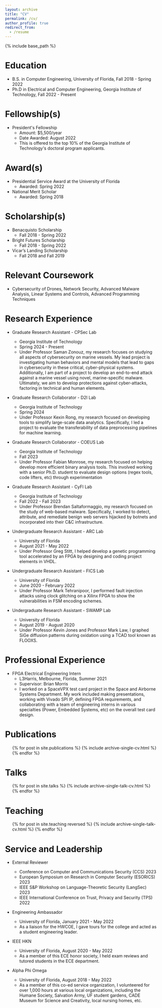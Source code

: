```yaml
---
layout: archive
title: "CV"
permalink: /cv/
author_profile: true
redirect_from:
  - /resume
---
```


{% include base_path %}


Education
======
* B.S. in Computer Engineering, University of Florida, Fall 2018 - Spring 2022
* Ph.D in Electrical and Computer Engineering, Georgia Institute of Technology, Fall 2022 - Present

Fellowship(s)
======
* President's Fellowship
  * Amount: $5,500/year
  * Date Awarded: August 2022
  * This is offered to the top 10% of the Georgia Institute of Technology's doctoral program applicants.

Award(s)
======
* Presidential Service Award at the University of Florida
  * Awarded: Spring 2022
* National Merit Scholar
  * Awarded: Spring 2018

Scholarship(s)
======
* Benacquisto Scholarship
  * Fall 2018 - Spring 2022
* Bright Futures Scholarship
  * Fall 2018 - Spring 2022
* Vicar’s Landing Scholarship
  * Fall 2018 and Fall 2019

Relevant Coursework
======
* Cybersecurity of Drones, Network Security, Advanced Malware Analysis, Linear Systems and Controls, Advanced Programming Techniques

Research Experience
======
* Graduate Research Assistant - CPSec Lab
  * Georgia Institute of Technology
  * Spring 2024 - Present
  * Under Professor Saman Zonouz, my research focuses on studying all aspects of cybersecurity on marine vessels. My lead project is investigating human behaviors and mental models that lead to gaps in cybersecurity in these critical, cyber-physical systems. Additionally, I am part of a project to develop an end-to-end attack against a marine vessel using novel, marine-specific malware. Ultimately, we aim to develop protections against cyber-attacks, factoring in technical and human elements.

* Graduate Research Collaborator - D2I Lab
  * Georgia Institute of Technology
  * Spring 2024
  * Under Professor Kexin Rong, my research focused on developing tools to simplify large-scale data analytics. Specifically, I led a project to evaluate the transferability of data preprocessing pipelines for machine learning.

* Graduate Research Collaborator - COEUS Lab
  * Georgia Institute of Technology
  * Fall 2023
  * Under Professor Fabian Monrose, my research focused on helping develop more efficient binary analysis tools. This involved working with a senior Ph.D. student to evaluate design options (regex tools, code lifters, etc) through experimentation

* Graduate Research Assistant - CyFI Lab
  * Georgia Institute of Technology
  * Fall 2022 - Fall 2023
  * Under Professor Brendan Saltaformaggio, my research focused on the study of web-based malware. Specifically, I worked to detect, attribute, and remediate benign web servers hijacked by botnets and incorporated into their C&C infrastructure.

* Undergraduate Research Assistant - ARC Lab
  * University of Florida
  * August 2021 - May 2022
  * Under Professor Greg Stitt, I helped develop a genetic programming tool accelerated by an FPGA by designing and coding project elements in VHDL.

* Undergraduate Research Assistant - FICS Lab
  * University of Florida
  * June 2020 - February 2022
  * Under Professor Mark Tehranipoor, I performed fault injection attacks using clock glitching on a Xilinx FPGA to show the vulnerabilities in FSM encoding schemes.

* Undergraduate Research Assistant - SWAMP Lab
  * University of Florida
  * August 2019 - August 2020
  * Under Professor Kevin Jones and Professor Mark Law, I graphed SiGe diffusion patterns during oxidation using a TCAD tool known as FLOOXS.

Professional Experience
======
* FPGA Electrical Engineering Intern
  * L3Harris, Melbourne, Florida, Summer 2021
  * Supervisor: Brian Morris
  * I worked on a SpaceVPX test card project in the Space and Airborne Systems Department. My work included making presentations, working with Vivado SPI IP, defining FPGA requirements, and collaborating with a team of engineering interns in various specialties (Power, Embedded Systems, etc) on the overall test card design.
  
Publications
======
  <ul>{% for post in site.publications %}
    {% include archive-single-cv.html %}
  {% endfor %}</ul>
  
Talks
======
  <ul>{% for post in site.talks %}
    {% include archive-single-talk-cv.html %}
  {% endfor %}</ul>
  
Teaching
======
  <ul>{% for post in site.teaching reversed %}
    {% include archive-single-talk-cv.html %}
  {% endfor %}</ul>
  
Service and Leadership
======
* External Reviewer
  * Conference on Computer and Communications Security (CCS) 2023
  * European Symposium on Research in Computer Security (ESORICS) 2023
  * IEEE S&P Workshop on Language-Theoretic Security (LangSec) 2023
  * IEEE International Conference on Trust, Privacy and Security (TPS) 2022

* Engineering Ambassador
  * University of Florida, January 2021 - May 2022
  * As a liaison for the HWCOE, I gave tours for the college and acted as a student engineering leader.
* IEEE HKN
  * University of Florida, August 2020 - May 2022
  * As a member of this ECE honor society, I held exam reviews and tutored students in the ECE department.
* Alpha Phi Omega
  * University of Florida, August 2018 - May 2022
  * As a member of this co-ed service organization, I volunteered for over 1,000 hours at various local organizations, including the Humane Society, Salvation Army, UF student gardens, CADE Museum for Science and Creativity, local nursing homes, etc.
